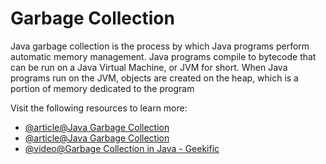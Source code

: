 # Garbage Collection

Java garbage collection is the process by which Java programs perform automatic memory management. Java programs compile to bytecode that can be run on a Java Virtual Machine, or JVM for short. When Java programs run on the JVM, objects are created on the heap, which is a portion of memory dedicated to the program

Visit the following resources to learn more:

- [@article@Java Garbage Collection](https://stackify.com/what-is-java-garbage-collection/)
- [@article@Java Garbage Collection](https://www.javatpoint.com/Garbage-Collection)
- [@video@Garbage Collection in Java - Geekific](https://www.youtube.com/watch?v=XXOaCV5xm9s)
